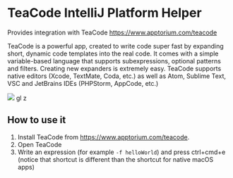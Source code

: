 # TeaCode IntelliJ Platform Helper

Provides integration with TeaCode https://www.apptorium.com/teacode

TeaCode is a powerful app, created to write code super fast by expanding short, dynamic code templates into the real code. It comes with a simple variable-based language that supports subexpressions, optional patterns and filters. Creating new expanders is extremely easy.  TeaCode supports native editors (Xcode, TextMate, Coda, etc.) as well as Atom, Sublime Text, VSC and JetBrains IDEs (PHPStorm, AppCode, etc.)

![](https://www.apptorium.com/public/products/teacode/shared/preview.gif)
gl z
## How to use it
1. Install TeaCode from https://www.apptorium.com/teacode.
2. Open TeaCode
3. Write an expression (for example `-f helloWorld`) and press ctrl+cmd+e (notice that shortcut is different than the shortcut for native macOS apps)